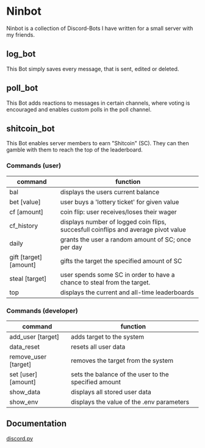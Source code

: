# Ninbot

Ninbot is a collection of Discord-Bots I have written for a small server with my friends.

## log_bot

This Bot simply saves every message, that is sent, edited or deleted.

## poll_bot

This Bot adds reactions to messages in certain channels, where voting is encouraged and enables custom polls in the poll channel.

## shitcoin_bot

This Bot enables server members to earn "Shitcoin" (SC). They can then gamble with them to reach the top of the leaderboard.

### Commands (user)

|command|function|
|-------|--------|
|bal|displays the users current balance|
|bet \[value\]|user buys a 'lottery ticket' for given value|
|cf \[amount\]|coin flip: user receives/loses their wager|
|cf_history|displays number of logged coin flips, succesfull coinflips and average pivot value|
|daily|grants the user a random amount of SC; once per day|
|gift \[target\] \[amount\]|gifts the target the specified amount of SC|
|steal \[target\]|user spends some SC in order to have a chance to steal from the target.|
|top|displays the current and all-time leaderboards|

### Commands (developer)

|command|function|
|-------|--------|
|add_user \[target\]|adds target to the system|
|data_reset|resets all user data|
|remove_user \[target\]|removes the target from the system|
|set \[user\] \[amount\]|sets the balance of the user to the specified amount|
|show_data|displays all stored user data|
|show_env|displays the value of the .env parameters|

## Documentation

[discord.py](https://discordpy.readthedocs.io/en/stable/)
